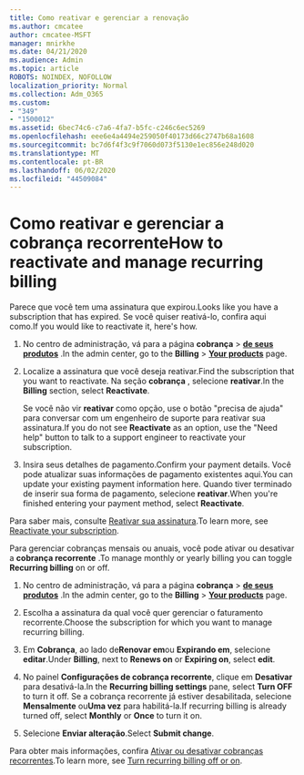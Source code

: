 ```yaml
---
title: Como reativar e gerenciar a renovação
ms.author: cmcatee
author: cmcatee-MSFT
manager: mnirkhe
ms.date: 04/21/2020
ms.audience: Admin
ms.topic: article
ROBOTS: NOINDEX, NOFOLLOW
localization_priority: Normal
ms.collection: Adm_O365
ms.custom:
- "349"
- "1500012"
ms.assetid: 6bec74c6-c7a6-4fa7-b5fc-c246c6ec5269
ms.openlocfilehash: eee6e4a4494e259050f40173d66c2747b68a1608
ms.sourcegitcommit: bc7d6f4f3c9f7060d073f5130e1ec856e248d020
ms.translationtype: MT
ms.contentlocale: pt-BR
ms.lasthandoff: 06/02/2020
ms.locfileid: "44509084"
---
```

# <a name="how-to-reactivate-and-manage-recurring-billing"></a><span data-ttu-id="7bb73-102">Como reativar e gerenciar a cobrança recorrente</span><span class="sxs-lookup"><span data-stu-id="7bb73-102">How to reactivate and manage recurring billing</span></span>

<span data-ttu-id="7bb73-103">Parece que você tem uma assinatura que expirou.</span><span class="sxs-lookup"><span data-stu-id="7bb73-103">Looks like you have a subscription that has expired.</span></span> <span data-ttu-id="7bb73-104">Se você quiser reativá-lo, confira aqui como.</span><span class="sxs-lookup"><span data-stu-id="7bb73-104">If you would like to reactivate it, here's how.</span></span>
  
1. <span data-ttu-id="7bb73-105">No centro de administração, vá para a página **cobrança** \> **[de seus produtos](https://go.microsoft.com/fwlink/p/?linkid=842054)** .</span><span class="sxs-lookup"><span data-stu-id="7bb73-105">In the admin center, go to the **Billing** \> **[Your products](https://go.microsoft.com/fwlink/p/?linkid=842054)** page.</span></span>

2. <span data-ttu-id="7bb73-106">Localize a assinatura que você deseja reativar.</span><span class="sxs-lookup"><span data-stu-id="7bb73-106">Find the subscription that you want to reactivate.</span></span> <span data-ttu-id="7bb73-107">Na seção **cobrança** , selecione **reativar**.</span><span class="sxs-lookup"><span data-stu-id="7bb73-107">In the **Billing** section, select  **Reactivate**.</span></span>

    <span data-ttu-id="7bb73-108">Se você não vir **reativar** como opção, use o botão "precisa de ajuda" para conversar com um engenheiro de suporte para reativar sua assinatura.</span><span class="sxs-lookup"><span data-stu-id="7bb73-108">If you do not see **Reactivate** as an option, use the "Need help" button to talk to a support engineer to reactivate your subscription.</span></span>

3. <span data-ttu-id="7bb73-109">Insira seus detalhes de pagamento.</span><span class="sxs-lookup"><span data-stu-id="7bb73-109">Confirm your payment details.</span></span> <span data-ttu-id="7bb73-110">Você pode atualizar suas informações de pagamento existentes aqui.</span><span class="sxs-lookup"><span data-stu-id="7bb73-110">You can update your existing payment information here.</span></span> <span data-ttu-id="7bb73-111">Quando tiver terminado de inserir sua forma de pagamento, selecione **reativar**.</span><span class="sxs-lookup"><span data-stu-id="7bb73-111">When you're finished entering your payment method, select **Reactivate**.</span></span>

<span data-ttu-id="7bb73-112">Para saber mais, consulte [Reativar sua assinatura](https://docs.microsoft.com/microsoft-365/commerce/subscriptions-and-billing/reactivate-your-subscription).</span><span class="sxs-lookup"><span data-stu-id="7bb73-112">To learn more, see [Reactivate your subscription](https://docs.microsoft.com/microsoft-365/commerce/subscriptions-and-billing/reactivate-your-subscription).</span></span> 

<span data-ttu-id="7bb73-113">Para gerenciar cobranças mensais ou anuais, você pode ativar ou desativar a **cobrança recorrente** .</span><span class="sxs-lookup"><span data-stu-id="7bb73-113">To manage monthly or yearly billing you can toggle **Recurring billing** on or off.</span></span>
  
1. <span data-ttu-id="7bb73-114">No centro de administração, vá para a página **cobrança** \> **[de seus produtos](https://go.microsoft.com/fwlink/p/?linkid=842054)** .</span><span class="sxs-lookup"><span data-stu-id="7bb73-114">In the admin center, go to the **Billing** \> **[Your products](https://go.microsoft.com/fwlink/p/?linkid=842054)** page.</span></span>

2. <span data-ttu-id="7bb73-115">Escolha a assinatura da qual você quer gerenciar o faturamento recorrente.</span><span class="sxs-lookup"><span data-stu-id="7bb73-115">Choose the subscription for which you want to manage recurring billing.</span></span>

3. <span data-ttu-id="7bb73-116">Em **Cobrança**, ao lado de**Renovar em**ou **Expirando em**, selecione **editar**.</span><span class="sxs-lookup"><span data-stu-id="7bb73-116">Under **Billing**, next to **Renews on** or **Expiring on**, select **edit**.</span></span>

4. <span data-ttu-id="7bb73-117">No painel **Configurações de cobrança recorrente**, clique em **Desativar** para desativá-la.</span><span class="sxs-lookup"><span data-stu-id="7bb73-117">In the **Recurring billing settings** pane, select **Turn OFF** to turn it off.</span></span> <span data-ttu-id="7bb73-118">Se a cobrança recorrente já estiver desabilitada, selecione **Mensalmente** ou**Uma vez** para habilitá-la.</span><span class="sxs-lookup"><span data-stu-id="7bb73-118">If recurring billing is already turned off, select **Monthly** or **Once** to turn it on.</span></span>

5. <span data-ttu-id="7bb73-119">Selecione **Enviar alteração**.</span><span class="sxs-lookup"><span data-stu-id="7bb73-119">Select **Submit change**.</span></span>

<span data-ttu-id="7bb73-120">Para obter mais informações, confira [Ativar ou desativar cobranças recorrentes](https://docs.microsoft.com/microsoft-365/commerce/subscriptions/renew-your-subscription#turn-recurring-billing-off-or-on).</span><span class="sxs-lookup"><span data-stu-id="7bb73-120">To learn more, see [Turn recurring billing off or on](https://docs.microsoft.com/microsoft-365/commerce/subscriptions/renew-your-subscription#turn-recurring-billing-off-or-on).</span></span>